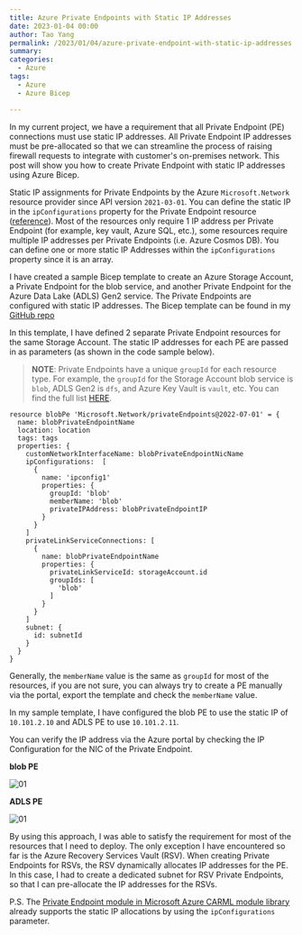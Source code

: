 ```yaml
---
title: Azure Private Endpoints with Static IP Addresses
date: 2023-01-04 00:00
author: Tao Yang
permalink: /2023/01/04/azure-private-endpoint-with-static-ip-addresses
summary:
categories:
  - Azure
tags:
  - Azure
  - Azure Bicep

---
```


In my current project, we have a requirement that all Private Endpoint (PE) connections must use static IP addresses. All Private Endpoint IP addresses must be pre-allocated so that we can streamline the process of raising firewall requests to integrate with customer's on-premises network. This post will show you how to create Private Endpoint with static IP addresses using Azure Bicep.

Static IP assignments for Private Endpoints by the Azure `Microsoft.Network` resource provider since API version `2021-03-01`. You can define the static IP in the `ipConfigurations` property for the Private Endpoint resource ([reference](https://learn.microsoft.com/en-us/azure/templates/microsoft.network/privateendpoints?pivots=deployment-language-bicep#privateendpointipconfiguration)). Most of the resources only require 1 IP address per Private Endpoint (for example, key vault, Azure SQL, etc.), some resources require multiple IP addresses per Private Endpoints (i.e. Azure Cosmos DB). You can define one or more static IP Addresses within the `ipConfigurations` property since it is an array.

I have created a sample Bicep template to create an Azure Storage Account, a Private Endpoint for the blob service, and another Private Endpoint for the Azure Data Lake (ADLS) Gen2 service. The Private Endpoints are configured with static IP addresses. The Bicep template can be found in my [GitHub repo](https://github.com/tyconsulting/BlogPosts/tree/master/Azure-Bicep/private.endpoint.static.ip)

In this template, I have defined 2 separate Private Endpoint resources for the same Storage Account. The static IP addresses for each PE are passed in as parameters (as shown in the code sample below).

>**NOTE**: Private Endpoints have a unique `groupId` for each resource type. For example, the `groupId` for the Storage Account blob service is `blob`, ADLS Gen2 is `dfs`, and Azure Key Vault is `vault`, etc. You can find the full list [HERE](https://learn.microsoft.com/en-us/azure/private-link/private-endpoint-overview#private-link-resource).

```hcl
resource blobPe 'Microsoft.Network/privateEndpoints@2022-07-01' = {
  name: blobPrivateEndpointName
  location: location
  tags: tags
  properties: {
    customNetworkInterfaceName: blobPrivateEndpointNicName
    ipConfigurations:  [
      {
        name: 'ipconfig1'
        properties: {
          groupId: 'blob'
          memberName: 'blob'
          privateIPAddress: blobPrivateEndpointIP
        }
      }
    ]
    privateLinkServiceConnections: [
      {
        name: blobPrivateEndpointName
        properties: {
          privateLinkServiceId: storageAccount.id
          groupIds: [
            'blob'
          ]
        }
      }
    ]
    subnet: {
      id: subnetId
    }
  }
}
```

Generally, the `memberName` value is the same as `groupId` for most of the resources, if you are not sure, you can always try to create a PE manually via the portal, export the template and check the `memberName` value.

In my sample template, I have configured the blob PE to use the static IP of `10.101.2.10` and ADLS PE to use `10.101.2.11`.

You can verify the IP address via the Azure portal by checking the IP Configuration for the NIC of the Private Endpoint.

**blob PE**

![01](../../../../assets/images/2023/01/pe-static-ip-01.jpg)

**ADLS PE**

![01](../../../../assets/images/2023/01/pe-static-ip-02.jpg)

By using this approach, I was able to satisfy the requirement for most of the resources that I need to deploy. The only exception I have encountered so far is the Azure Recovery Services Vault (RSV). When creating Private Endpoints for RSVs, the RSV dynamically allocates IP addresses for the PE. In this case, I had to create a dedicated subnet for RSV Private Endpoints, so that I can pre-allocate the IP addresses for the RSVs.

P.S. The [Private Endpoint module in Microsoft Azure CARML module library](https://github.com/Azure/ResourceModules/blob/main/modules/Microsoft.Network/privateEndpoints/deploy.bicep) already supports the static IP allocations by using the `ipConfigurations` parameter.